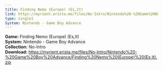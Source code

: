 ```yaml
---
title: Finding Nemo (Europe) (Es,It)
link: https://myrient.erista.me/files/No-Intro/Nintendo%20-%20Game%20Boy%20Advance/Finding%20Nemo%20(Europe)%20(Es,It).zip
type: single1
System: Nintendo - Game Boy Advance
---
```

<b>Game:</b> Finding Nemo (Europe) (Es,It)<br>
<b>System:</b> Nintendo - Game Boy Advance<br>
<b>Collection:</b> No-Intro<br>
<b>Download:</b> https://myrient.erista.me/files/No-Intro/Nintendo%20-%20Game%20Boy%20Advance/Finding%20Nemo%20(Europe)%20(Es,It).zip